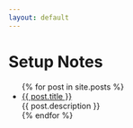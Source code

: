 ```yaml
---
layout: default
---
```


<body>
  <div class="index-wrapper">
    <div class="aside">
      <div class="info-card">
        <h1>Setup Notes</h1>
      </div>
    </div>
    <div class="index-content">
      <ul class="article-list">
        {% for post in site.posts %}
        <li>
          <a href="{{ post.url }}" class="title">{{ post.title }}</a>
          <div class="title-desc">{{ post.description }}</div>
        </li>
        {% endfor %}
      </ul>
    </div>
  </div>
</body>
